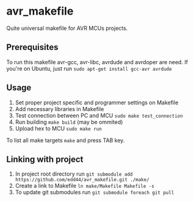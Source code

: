 avr_makefile
============

Quite universal makefile for AVR MCUs projects.

## Prerequisites
To run this makefile avr-gcc, avr-libc, avrdude and avrdoper are need.
If you're on Ubuntu, just run `sudo apt-get install gcc-avr avrdude`

## Usage
1. Set proper project specific and programmer settings on Makefile
2. Add necessary libraries in Makefile
3. Test connection between PC and MCU `sudo make test_connection`
4. Run building `make build` (may be ommited)
5. Upload hex to MCU `sudo make run`

To list all make targets `make` and press TAB key.

## Linking with project
1. In project root directory run `git submodule add https://github.com/edd44/avr_makefile.git ./make/`
2. Create a link to Makefile `ln make/Makefile Makefile -s`
3. To update git submodules run `git submodule foreach git pull`
